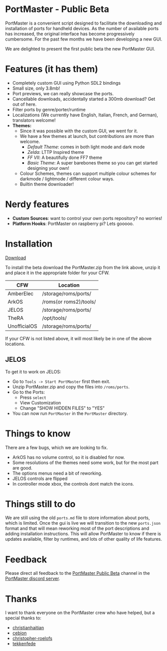 # PortMaster - Public Beta

PortMaster is a convenient script designed to facilitate the downloading and installation of ports for handheld devices. As the number of available ports has increased, the original interface has become progressively cumbersome. For the past few months we have been developing a new GUI.

We are delighted to present the first public beta the new PortMaster GUI.

# Features (it has them)

- Completely custom GUI using Python SDL2 bindings
- Small size, only 3.8mb!
- Port previews, we can really showcase the ports.
- Cancellable downloads, accidentally started a 300mb download? Get out of here.
- Filter ports by genre/porter/runtime
- Localizations (We currently have English, Italian, French, and German), translators welcome!
- **Themes:**
  - Since it was possible with the custom GUI, we went for it.
  - We have a few themes at launch, but contributions are more than welcome.
    - *Default Theme*: comes in both light mode and dark mode
    - *Zelda*: LTTP Inspired theme
    - *FF VII*: A beautifully done FF7 theme
    - *Basic Theme*: A super barebones theme so you can get started designing your own!
  - Colour Schemes, themes can support multiple colour schemes for darkmode / lightmode / different colour ways.
  - Builtin theme downloader!

# Nerdy features

- **Custom Sources**: want to control your own ports repository? no worries!
- **Platform Hooks**: PortMaster on raspberry pi? Lets gooooo.


# Installation

[Download](https://github.com/kloptops/harbourmaster/releases/latest)

To install the beta download the PortMaster.zip from the link above, unzip it and place it in the appropriate folder for your CFW.

| CFW          | Location               |
|--------------|------------------------|
| AmberElec    | /storage/roms/ports/   |
| ArkOS        | /roms(or roms2)/tools/ |
| JELOS        | /storage/roms/ports/   |
| TheRA        | /opt/tools/            |
| UnofficialOS | /storage/roms/ports/   |

If your CFW is not listed above, it will most likely be in one of the above locations.

## JELOS

To get it to work on JELOS:

- Go to `Tools -> Start PortMaster` first then exit.
- Unzip PortMaster.zip and copy the files into `/roms/ports`.
- Go to the Ports:
  - Press `select`
  - View Customization
  - Change "SHOW HIDDEN FILES" to "YES"
- You can now run `PortMaster` in the `PortMaster` directory.

# Things to know

There are a few bugs, which we are looking to fix.

- ArkOS has no volume control, so it is disabled for now.
- Some resolutions of the themes need some work, but for the most part are good.
- The options menus need a bit of reworking.
- JELOS controls are flipped
- In controller mode xbox, the controls dont match the icons.

# Things still to do

We are still using the old `ports.md` file to store information about ports, which is limited. Once the gui is live we will transition to the new `ports.json` format and that will mean reworking most of the port descriptions and adding installation instructions. This will allow PortMaster to know if there is updates available, filter by runtimes, and lots of other quality of life features.

# Feedback

Please direct all feedback to the [PortMaster Public Beta](https://discord.com/channels/1122861252088172575/1144846802701520997) channel in the [PortMaster discord server](https://discord.gg/SbVcUM4qFp).

# Thanks

I want to thank everyone on the PortMaster crew who have helped, but a special thanks to:

- [christianhaitian](https://github.com/christianhaitian)
- [cebion](https://github.com/cebion)
- [christopher-roelofs](https://github.com/christopher-roelofs)
- [tekkenfede](https://github.com/tekkenfede)
